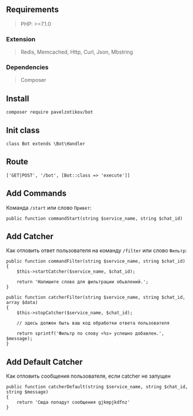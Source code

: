 ## Requirements
> PHP: >=7.1.0 

### Extension
> Redis, Memcached, Http, Curl, Json, Mbstring

### Dependencies
> Composer

## Install
```composer require pavelzotikov/bot```

## Init class
```
class Bot extends \Bot\Handler
```
## Route
```
['GET|POST', '/bot', [Bot::class => 'execute']]
```
## Add Commands
Команда `/start` или слово `Привет`:
```
public function commandStart(string $service_name, string $chat_id)
```
## Add Catcher
Как отловить ответ пользователя на команду `/filter` или слово `Фильтр`:
```
public function commandFilter(string $service_name, string $chat_id)
{
    $this->startCatcher($service_name, $chat_id);

    return 'Напишите слово для фильтрации обьвлений.';
}
```
```
public function catcherFilter(string $service_name, string $chat_id, array $data)
{
    $this->stopCatcher($service_name, $chat_id);

    // здесь должен быть ваш код обработки ответа пользователя

    return sprintf('Фильтр по слову «%s» успешно добавлен.', $message);
}
```
## Add Default Catcher
Как отловить сообщения пользователя, если catcher не запущен
```
public function catcherDefault(string $service_name, string $chat_id, string $message)
{
    return 'Сюда попадут сообщения gjkmpjkdfnz'
}
```
